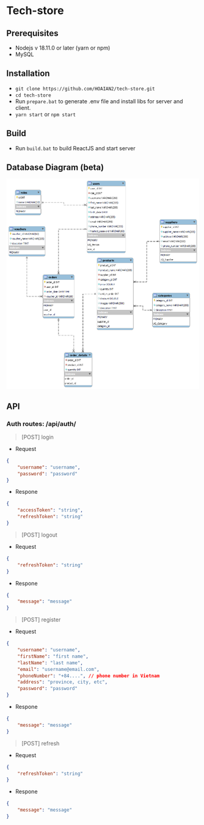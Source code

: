 # Tech-store
## Prerequisites
* Nodejs v 18.11.0 or later (yarn or npm)
* MySQL
## Installation
* `git clone https://github.com/HOAIAN2/tech-store.git`
* `cd tech-store`
* Run `prepare.bat` to generate .env file and install libs for server and client.
* `yarn start` or `npm start`
## Build
* Run `build.bat` to build ReactJS and start server
## Database Diagram (beta)
![](store_db_diagram.png)
## API
### Auth routes: /api/auth/
>[POST] login
* Request
```json
{
    "username": "username",
    "password": "password"
}
```
* Respone
```json
{
    "accessToken": "string",
    "refreshToken": "string"
}
```
>[POST] logout
* Request
```json
{
    "refreshToken": "string"
}
```
* Respone
```json
{
    "message": "message"
}
```
>[POST] register
* Request
```json
{
    "username": "username",
    "firstName": "first name",
    "lastName": "last name",
    "email": "username@email.com",
    "phoneNumber": "+84....", // phone number in Vietnam
    "address": "province, city, etc",
    "password": "password"
}
```
* Respone
```json
{
    "message": "message"
}
```
>[POST] refresh
* Request
```json
{
    "refreshToken": "string"
}
```
* Respone
```json
{
    "message": "message"
}
```